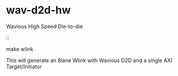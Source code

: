 # wav-d2d-hw
Wavious High Speed Die-to-die


::

  make wlink 

This will generate an 8lane Wlink with Wavious D2D and a single AXI Target/Initiator
